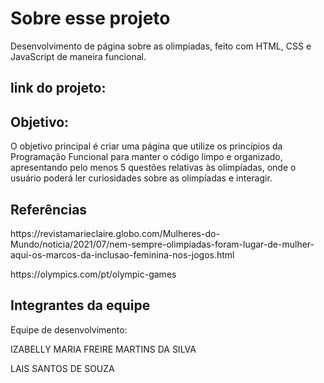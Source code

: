 <h1>Sobre esse projeto</h1>
<p>Desenvolvimento de página sobre as olimpíadas, feito com HTML, CSS e JavaScript
de maneira funcional.</p>

## link do projeto: 

## Objetivo:
<p>O objetivo principal é criar
uma página que utilize os princípios da Programação Funcional para manter o código limpo e
organizado, apresentando pelo menos 5 questões relativas às olimpíadas, onde o usuário poderá ler curiosidades sobre as olimpíadas e interagir.</p>

## Referências 
<p>https://revistamarieclaire.globo.com/Mulheres-do-Mundo/noticia/2021/07/nem-sempre-olimpiadas-foram-lugar-de-mulher-aqui-os-marcos-da-inclusao-feminina-nos-jogos.html</p>

<p>https://olympics.com/pt/olympic-games</p>

## Integrantes da equipe
<p> Equipe de desenvolvimento: </p>
<p>IZABELLY MARIA FREIRE MARTINS DA SILVA</p>
<p>LAIS SANTOS DE SOUZA</p>
